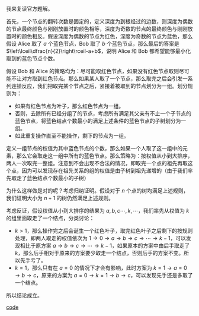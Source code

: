 我来复读官方题解。

首先，一个节点的翻转次数是固定的，定义深度为到根经过的边数，则深度为偶数的节点最终颜色与刚刚放置时的颜色相等，深度为奇数的节点的最终颜色与刚刚放置时的颜色相反。假设深度为偶数的节点为红色，深度为奇数的节点为蓝色，那么假设 Alice 取了 $a$ 个蓝色节点，Bob 取了 $b$ 个蓝色节点，那么最后的答案是 $\left\lceil\dfrac{n}{2}\right\rceil-a+b$，说明 Alice 和 Bob 都希望能够最小化取到的蓝色节点个数。

假设 Bob 和 Alice 的策略均为：尽可能取红色节点，如果没有红色节点取则尽可能不让对方取到红色节点。那么如果某人取了一个节点，那么取完之后会引发一系列连锁反应，我们把取完某个节点之后，紧接着被取到的节点划分为一组。划分规则为：

* 如果有红色节点为叶子，那么红色节点为一组。
* 否则，去除所有已经分组了的节点，考虑所有满足其父亲有不止一个子节点的蓝色节点，将蓝色结点个数最小的满足上述条件的蓝色节点的子树划分为一组。
* 如此重复操作直至不能操作，剩下的节点为一组。

定义一组节点的权值为其中蓝色节点的个数，那么如果一个人取了这一组中的元素，那么它会取走这一组中所有的蓝色节点。那么策略为：按权值从小到大排序，两人一次取完一整组。注意到不会出现不合法的情况，即取完一个点的祖先再取这个点，因为可以发现存在祖先关系的组的权值是由子树到祖先递增的（由于我们率先取走了蓝色结点个数最小的子树）

为什么这样做是对的呢？考虑归纳证明。假设对于 $n$ 个点的树均满足上述规则，我们证明大小为 $n+1$ 的树仍然满足上述规则。

考虑反证，假设权值从小到大排序的结果为 $a,b,c\cdots,k,\cdots$，我们率先从权值为 $k$ 的组里面取走了一个结点，分类讨论：

* $k>1$，那么操作完之后会诞生一个红色叶子，取完红色叶子之后剩下的按规则处理，即两人取走的权值依次为 $1\to 0\to a\to b\to c\to \cdots \to k-1$，可以发现相比于原方案 $a\to b\to c\to \cdots \to k-1$，如果原本的方案中由后手取走了 $k$，那么后手相对于原来的方案要少取走一个结点，否则后手的方案不变。所以先手亏了。
* $k=1$，那么只有在 $a=0$ 的情况下才会有影响，此时方案为 $k=1\to a=0\to b\to c$，原来的方案为 $a=0\to k=1\to b\to c$，可以发现先手还是多取了一个结点。

所以结论成立。

[code](https://atcoder.jp/contests/arc164/submissions/43544520)